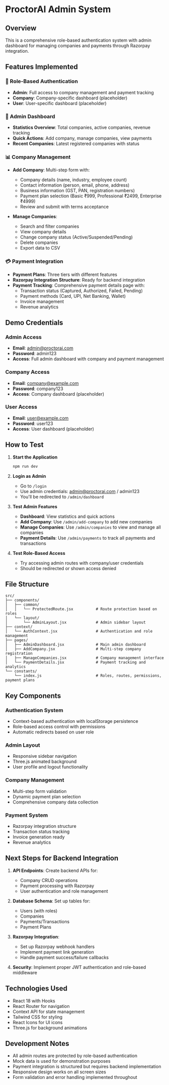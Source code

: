 # ProctorAI Admin System

## Overview

This is a comprehensive role-based authentication system with admin dashboard for managing companies and payments through Razorpay integration.

## Features Implemented

### 🔐 Role-Based Authentication

- **Admin**: Full access to company management and payment tracking
- **Company**: Company-specific dashboard (placeholder)
- **User**: User-specific dashboard (placeholder)

### 🏢 Admin Dashboard

- **Statistics Overview**: Total companies, active companies, revenue tracking
- **Quick Actions**: Add company, manage companies, view payments
- **Recent Companies**: Latest registered companies with status

### 📊 Company Management

- **Add Company**: Multi-step form with:

  - Company details (name, industry, employee count)
  - Contact information (person, email, phone, address)
  - Business information (GST, PAN, registration numbers)
  - Payment plan selection (Basic ₹999, Professional ₹2499, Enterprise ₹4999)
  - Review and submit with terms acceptance

- **Manage Companies**:
  - Search and filter companies
  - View company details
  - Change company status (Active/Suspended/Pending)
  - Delete companies
  - Export data to CSV

### 💳 Payment Integration

- **Payment Plans**: Three tiers with different features
- **Razorpay Integration Structure**: Ready for backend integration
- **Payment Tracking**: Comprehensive payment details page with:
  - Transaction status (Captured, Authorized, Failed, Pending)
  - Payment methods (Card, UPI, Net Banking, Wallet)
  - Invoice management
  - Revenue analytics

## Demo Credentials

### Admin Access

- **Email**: admin@proctorai.com
- **Password**: admin123
- **Access**: Full admin dashboard with company and payment management

### Company Access

- **Email**: company@example.com
- **Password**: company123
- **Access**: Company dashboard (placeholder)

### User Access

- **Email**: user@example.com
- **Password**: user123
- **Access**: User dashboard (placeholder)

## How to Test

1. **Start the Application**

   ```bash
   npm run dev
   ```

2. **Login as Admin**

   - Go to `/login`
   - Use admin credentials: admin@proctorai.com / admin123
   - You'll be redirected to `/admin/dashboard`

3. **Test Admin Features**

   - **Dashboard**: View statistics and quick actions
   - **Add Company**: Use `/admin/add-company` to add new companies
   - **Manage Companies**: Use `/admin/companies` to view and manage all companies
   - **Payment Details**: Use `/admin/payments` to track all payments and transactions

4. **Test Role-Based Access**
   - Try accessing admin routes with company/user credentials
   - Should be redirected or shown access denied

## File Structure

```
src/
├── components/
│   ├── common/
│   │   └── ProtectedRoute.jsx          # Route protection based on roles
│   └── layout/
│       └── AdminLayout.jsx             # Admin sidebar layout
├── context/
│   └── AuthContext.jsx                 # Authentication and role management
├── pages/
│   ├── AdminDashboard.jsx              # Main admin dashboard
│   ├── AddCompany.jsx                  # Multi-step company registration
│   ├── ManageCompanies.jsx             # Company management interface
│   └── PaymentDetails.jsx              # Payment tracking and analytics
└── constants/
    └── index.js                        # Roles, routes, permissions, payment plans
```

## Key Components

### Authentication System

- Context-based authentication with localStorage persistence
- Role-based access control with permissions
- Automatic redirects based on user role

### Admin Layout

- Responsive sidebar navigation
- Three.js animated background
- User profile and logout functionality

### Company Management

- Multi-step form validation
- Dynamic payment plan selection
- Comprehensive company data collection

### Payment System

- Razorpay integration structure
- Transaction status tracking
- Invoice generation ready
- Revenue analytics

## Next Steps for Backend Integration

1. **API Endpoints**: Create backend APIs for:

   - Company CRUD operations
   - Payment processing with Razorpay
   - User authentication and role management

2. **Database Schema**: Set up tables for:

   - Users (with roles)
   - Companies
   - Payments/Transactions
   - Payment Plans

3. **Razorpay Integration**:

   - Set up Razorpay webhook handlers
   - Implement payment link generation
   - Handle payment success/failure callbacks

4. **Security**: Implement proper JWT authentication and role-based middleware

## Technologies Used

- React 18 with Hooks
- React Router for navigation
- Context API for state management
- Tailwind CSS for styling
- React Icons for UI icons
- Three.js for background animations

## Development Notes

- All admin routes are protected by role-based authentication
- Mock data is used for demonstration purposes
- Payment integration is structured but requires backend implementation
- Responsive design works on all screen sizes
- Form validation and error handling implemented throughout
